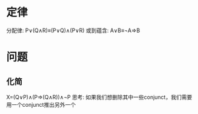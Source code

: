 # 定律 
分配律: P∨(Q∧R)≡(P∨Q)∧(P∨R)
或到蕴含: A∨B≡¬A⇒B

# 问题 

## 化简 

X=(Q∨P)∧(P⇒(Q∧R))∧¬P 
思考: 如果我们想删除其中一些conjunct，我们需要用一个conjunct推出另外一个

